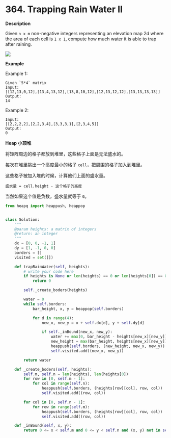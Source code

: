 # 364. Trapping Rain Water II

**Description**

Given `n x m` non-negative integers representing an elevation map 2d where the area of each cell is `1 x 1`, compute how much water it is able to trap after raining.

![](https://lintcode-media.s3.amazonaws.com/problem/trapping-rain-water-ii.jpg)

**Example**

Example 1:

```
Given `5*4` matrix 
Input:
[[12,13,0,12],[13,4,13,12],[13,8,10,12],[12,13,12,12],[13,13,13,13]]
Output:
14
```

Example 2:

```
Input:
[[2,2,2,2],[2,2,3,4],[3,3,3,1],[2,3,4,5]]
Output:
0
```

**Heap 小顶堆**

将矩阵周边的格子都放到堆里，这些格子上面是无法盛水的。

每次在堆里挑出一个高度最小的格子 `cell`，把周围的格子加入到堆里。

这些格子被加入堆的时候，计算他们上面的盛水量。

```
盛水量 = cell.height - 这个格子的高度
```

当然如果这个值是负数，盛水量就等于 `0`。

```python
from heapq import heappush, heappop


class Solution:
    """
    @param heights: a matrix of integers
    @return: an integer
    """
    dx = [0, 0, -1, 1]
    dy = [1, -1, 0, 0]
    borders = []
    visited = set([])

    def trapRainWater(self, heights):
        # write your code here
        if heights is None or len(heights) == 0 or len(heights[0]) == 0:
            return 0

        self._create_boders(heights)

        water = 0
        while self.borders:
            bar_height, x, y = heappop(self.borders)

            for d in range(4):
                new_x, new_y = x + self.dx[d], y + self.dy[d]

                if self._inBound(new_x, new_y):
                    water += max(0, bar_height - heights[new_x][new_y])
                    new_height = max(bar_height, heights[new_x][new_y])
                    heappush(self.borders, (new_height, new_x, new_y))
                    self.visited.add((new_x, new_y))

        return water

    def _create_boders(self, heights):
        self.m, self.n = len(heights), len(heights[0])
        for row in [0, self.m - 1]:
            for col in range(self.n):
                heappush(self.borders, (heights[row][col], row, col))
                self.visited.add((row, col))

        for col in [0, self.n - 1]:
            for row in range(self.m):
                heappush(self.borders, (heights[row][col], row, col))
                self.visited.add((row, col))

    def _inBound(self, x, y):
        return 0 <= x < self.m and 0 <= y < self.n and (x, y) not in self.visited
```